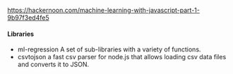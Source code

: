 https://hackernoon.com/machine-learning-with-javascript-part-1-9b97f3ed4fe5

#### Libraries
- ml-regression
A set of sub-libraries with a variety of functions.
- csvtojson
a fast csv parser for node.js that allows loading csv data files and converts it to JSON.